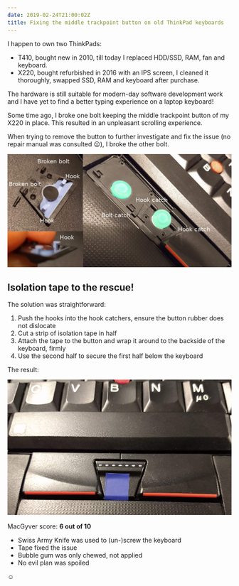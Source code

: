 ```yaml
---
date: 2019-02-24T21:00:02Z
title: Fixing the middle trackpoint button on old ThinkPad keyboards
---
```


I happen to own two ThinkPads:

* T410, bought new in 2010, till today I replaced HDD/SSD, RAM, fan and keyboard.
* X220, bought refurbished in 2016 with an IPS screen, I cleaned it thoroughly, swapped SSD, RAM and keyboard after purchase.

The hardware is still suitable for modern-day software development work and I have yet to find a better typing experience on a laptop keyboard!

Some time ago, I broke one bolt keeping the middle trackpoint button of my X220 in place. This resulted in an unpleasant scrolling experience.

When trying to remove the button to further investigate and fix the issue (no repair manual was consulted ☹), I broke the other bolt.

![Middle trackpoint button hinges](middle_trackpoint_button.jpg)

## Isolation tape to the rescue!

The solution was straightforward:

1. Push the hooks into the hook catchers, ensure the button rubber does not dislocate
2. Cut a strip of isolation tape in half
3. Attach the tape to the button and wrap it around to the backside of the keyboard, firmly
4. Use the second half to secure the first half below the keyboard

The result:

![Final result](result.jpg)

MacGyver score: **6 out of 10**

* Swiss Army Knife was used to (un-)screw the keyboard
* Tape fixed the issue
* Bubble gum was only chewed, not applied
* No evil plan was spoiled

☺
